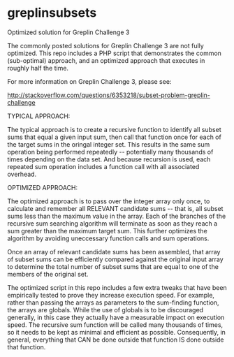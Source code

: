 greplinsubsets
==============

Optimized solution for Greplin Challenge 3

The commonly posted solutions for Greplin Challenge 3 are not fully optimized. This repo includes a PHP script that demonstrates the common (sub-optimal) approach, and an optimized approach that executes in roughly half the time. 

For more information on Greplin Challenge 3, please see:

http://stackoverflow.com/questions/6353218/subset-problem-greplin-challenge 

TYPICAL APPROACH:

The typical approach is to create a recursive function to identify all subset sums that equal a given input sum, then call that function once for each of the target sums in the oringal integer set. This results in the same sum operation being performed repeatedly -- potentially many thousands of times depending on the data set. And because recursion is used, each repeated sum operation includes a function call with all associated overhead. 

OPTIMIZED APPROACH:

The optimized approach is to pass over the integer array only once, to calculate and remember all RELEVANT candidate sums -- that is, all subset sums less than the maximum value in the array.  Each of the branches of the recursive sum searching algorithm will terminate as soon as they reach a sum greater than the maximum target sum. This further optimizes the algorithm by avoiding uneccessary function calls and sum operations. 

Once an array of relevant candidate sums has been assembled, that array of subset sums can be efficiently compared against the original input array to determine the total number of subset sums that are equal to one of the members of the original set. 

The optimized script in this repo includes a few extra tweaks that have been empirically tested to prove they increase execution speed. For example, rather than passing the arrays as parameters to the sum-finding function, the arrays are globals. While the use of globals is to be discouraged generally, in this case they actually have a measurable impact on execution speed. The recursive sum function will be called many thousands of times, so it needs to be kept as minimal and efficient as possible. Consequently, in general, everything that CAN be done outside that function IS done outside that function.
